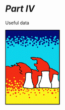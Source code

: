 # <span class="smallfont">*Part IV*</span>
<span class="lightblue">Useful data</span>

![](/img/without-hot-air/partpage.gif)

